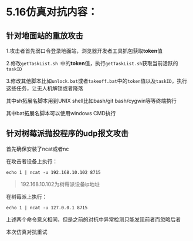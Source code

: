 # 5.16仿真对抗内容：

## 针对地面站的重放攻击

1.攻击者首先弱口令登录地面站，浏览器开发者工具抓包获取**token**值

2.修改`getTaskList.sh `中的**token**值，执行`getTaskList.sh`获取当前活跃的`taskID`

3.修改其他脚本比如`unlock.bat`或者`takeoff.bat`中的`token`值以及`taskID`，执行这些任务，让无人机解锁或者降落



其中sh拓展名脚本用到UNIX shell比如bash/git bash/cygwin等等终端执行

其中bat拓展名脚本可以使用windows CMD执行



## 针对树莓派抛投程序的udp报文攻击

首先确保安装了ncat或者nc

在攻击者设备上执行：

```
echo 1 | ncat -u 192.168.10.102 8715
```

> 192.168.10.102为树莓派设备ip地址

在树莓派上执行：

```
echo 1 | ncat -u 127.0.0.1 8715
```



上述两个命令意义相同，但是之前的对抗中异常检测只能发现前者而忽略后者

本次仿真对抗重试









